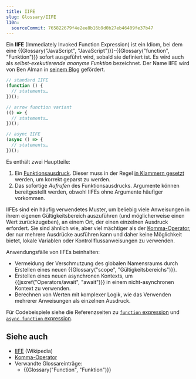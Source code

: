 ```yaml
---
title: IIFE
slug: Glossary/IIFE
l10n:
  sourceCommit: 765822679f4e2ee8b16b9d0b27eb46409fe37b47
---
```


Ein **IIFE** (Immediately Invoked Function Expression) ist ein Idiom, bei dem eine {{Glossary("JavaScript", "JavaScript")}}-{{Glossary("function", "Funktion")}} sofort ausgeführt wird, sobald sie definiert ist. Es wird auch als _selbst-exekutierende anonyme Funktion_ bezeichnet. Der Name IIFE wird von Ben Alman in [seinem Blog](http://benalman.com/news/2010/11/immediately-invoked-function-expression/#iife) gefördert.

```js
// standard IIFE
(function () {
  // statements…
})();

// arrow function variant
(() => {
  // statements…
})();

// async IIFE
(async () => {
  // statements…
})();
```

Es enthält zwei Hauptteile:

1. Ein [Funktionsausdruck](/de/docs/Web/JavaScript/Reference/Operators/function). Dieser muss in der Regel [in Klammern gesetzt](/de/docs/Web/JavaScript/Reference/Operators/Grouping) werden, um korrekt geparst zu werden.
2. Das sofortige _Aufrufen_ des Funktionsausdrucks. Argumente können bereitgestellt werden, obwohl IIFEs ohne Argumente häufiger vorkommen.

IIFEs sind ein häufig verwendetes Muster, um beliebig viele Anweisungen in ihrem eigenen Gültigkeitsbereich auszuführen (und möglicherweise einen Wert zurückzugeben), an einem Ort, der einen einzelnen Ausdruck erfordert. Sie sind ähnlich wie, aber viel mächtiger als der [Komma-Operator](/de/docs/Web/JavaScript/Reference/Operators/Comma_operator), der nur mehrere Ausdrücke ausführen kann und daher keine Möglichkeit bietet, lokale Variablen oder Kontrollflussanweisungen zu verwenden.

Anwendungsfälle von IIFEs beinhalten:

- Vermeidung der Verschmutzung des globalen Namensraums durch Erstellen eines neuen {{Glossary("scope", "Gültigkeitsbereichs")}}.
- Erstellen eines neuen asynchronen Kontexts, um {{jsxref("Operators/await", "await")}} in einem nicht-asynchronen Kontext zu verwenden.
- Berechnen von Werten mit komplexer Logik, wie das Verwenden mehrerer Anweisungen als einzelnen Ausdruck.

Für Codebeispiele siehe die Referenzseiten zu [`function` expression](/de/docs/Web/JavaScript/Reference/Operators/function) und [`async function` expression](/de/docs/Web/JavaScript/Reference/Operators/async_function).

## Siehe auch

- [IIFE](https://en.wikipedia.org/wiki/Immediately-invoked_function_expression) (Wikipedia)
- [Komma-Operator](/de/docs/Web/JavaScript/Reference/Operators/Comma_operator)
- Verwandte Glossareinträge:
  - {{Glossary("Function", "Funktion")}}
